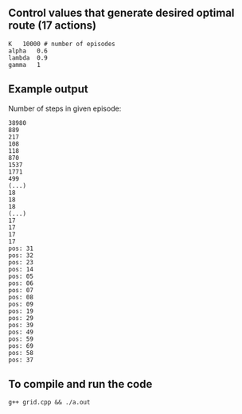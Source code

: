 ## Control values that generate desired optimal route (17 actions)

```
K 	10000 # number of episodes
alpha 	0.6
lambda 	0.9
gamma 	1
```

## Example output

Number of steps in given episode:

```
38980
889
217
108
118
870
1537
1771
499
(...)
18
18
18
(...)
17
17
17
17
pos: 31
pos: 32
pos: 23
pos: 14
pos: 05
pos: 06
pos: 07
pos: 08
pos: 09
pos: 19
pos: 29
pos: 39
pos: 49
pos: 59
pos: 69
pos: 58
pos: 37
```

## To compile and run the code

```
g++ grid.cpp && ./a.out
```

